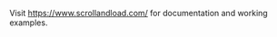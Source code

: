 Visit <a href="https://www.scrollandload.com/" target="blank">https://www.scrollandload.com/</a> for documentation and working examples.
